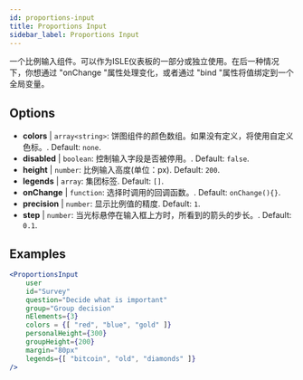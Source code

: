 ```yaml
---
id: proportions-input 
title: Proportions Input
sidebar_label: Proportions Input
---
```


一个比例输入组件。可以作为ISLE仪表板的一部分或独立使用。在后一种情况下，你想通过 "onChange "属性处理变化，或者通过 "bind "属性将值绑定到一个全局变量。

## Options

* __colors__ | `array<string>`: 饼图组件的颜色数组。如果没有定义，将使用自定义色标。. Default: `none`.
* __disabled__ | `boolean`: 控制输入字段是否被停用。. Default: `false`.
* __height__ | `number`: 比例输入高度(单位：px). Default: `200`.
* __legends__ | `array`: 集团标签. Default: `[]`.
* __onChange__ | `function`: 选择时调用的回调函数。. Default: `onChange(){}`.
* __precision__ | `number`: 显示比例值的精度. Default: `1`.
* __step__ | `number`: 当光标悬停在输入框上方时，所看到的箭头的步长。. Default: `0.1`.


## Examples

```jsx live
<ProportionsInput
    user
    id="Survey"
    question="Decide what is important"
    group="Group decision"
    nElements={3}
    colors = {[ "red", "blue", "gold" ]}
    personalHeight={300}
    groupHeight={200}
    margin="80px"
    legends={[ "bitcoin", "old", "diamonds" ]}
/>
```

